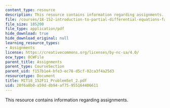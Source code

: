 ```yaml
---
content_type: resource
description: This resource contains information regarding assignments.
file: /courses/18-152-introduction-to-partial-differential-equations-fall-2011/20f6a8b0a59ddb94af75955164406611_MIT18_152F11_ProblemSet_2.pdf
file_size: 185200
file_type: application/pdf
hide_download: true
hide_download_original: null
learning_resource_types:
- Assignments
license: https://creativecommons.org/licenses/by-nc-sa/4.0/
ocw_type: OCWFile
parent_title: Assignments
parent_type: CourseSection
parent_uid: f157b1e4-bfe3-ec78-d5cf-02ca3f4a25d3
resourcetype: Document
title: MIT18_152F11_ProblemSet_2.pdf
uid: 20f6a8b0-a59d-db94-af75-955164406611
---
```

This resource contains information regarding assignments.